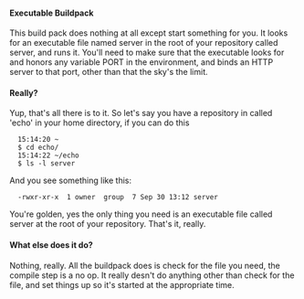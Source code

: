 #### Executable Buildpack

This build pack does nothing at all except start something for you.  It looks for
an executable file named server in the root of your repository called server, and runs it.
You'll need to make sure that the executable looks for and honors any variable PORT
in the environment, and binds an HTTP server to that port, other than that the sky's the limit.


#### Really?

Yup, that's all there is to it. So let's say you have a repository in called 'echo' in your 
home directory, if you can do this

      15:14:20 ~
      $ cd echo/
      15:14:22 ~/echo
      $ ls -l server

And you see something like this:

      -rwxr-xr-x  1 owner  group  7 Sep 30 13:12 server

You're golden, yes the only thing you need is an executable file called server at the root of your
repository.  That's it, really.


#### What else does it do?

Nothing, really.  All the buildpack does is check for the file you need, the compile step is a no op.
It really desn't do anything other than check for the file, and set things up so it's started at the
appropriate time.

